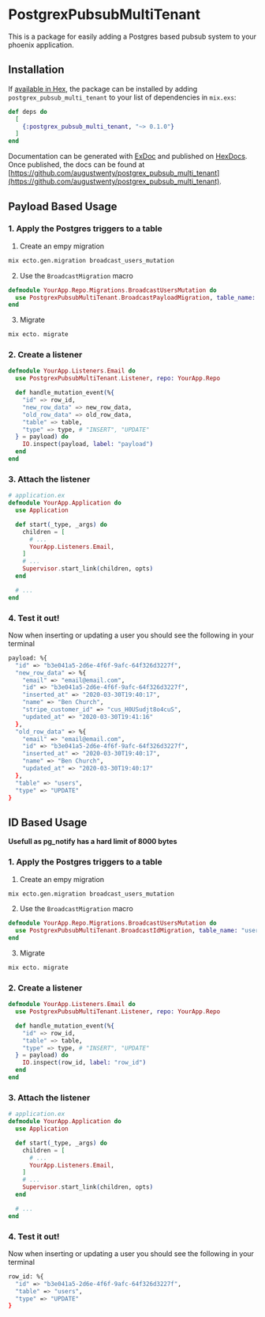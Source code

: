 # PostgrexPubsubMultiTenant

This is a package for easily adding a Postgres based pubsub system to your phoenix application.

## Installation

If [available in Hex](https://hex.pm/postgrex_pubsub_multi_tenant), the package can be installed
by adding `postgrex_pubsub_multi_tenant` to your list of dependencies in `mix.exs`:

```elixir
def deps do
  [
    {:postgrex_pubsub_multi_tenant, "~> 0.1.0"}
  ]
end
```

Documentation can be generated with [ExDoc](https://github.com/elixir-lang/ex_doc)
and published on [HexDocs](https://hexdocs.pm). Once published, the docs can
be found at [https://github.com/augustwenty/postgrex_pubsub_multi_tenant](https://github.com/augustwenty/postgrex_pubsub_multi_tenant).

## Payload Based Usage

### 1. Apply the Postgres triggers to a table
1. Create an empy migration
```bash
mix ecto.gen.migration broadcast_users_mutation
```

2. Use the `BroadcastMigration` macro
```ex
defmodule YourApp.Repo.Migrations.BroadcastUsersMutation do
  use PostgrexPubsubMultiTenant.BroadcastPayloadMigration, table_name: "users"
end
```

3. Migrate
```bash
mix ecto. migrate
```

### 2. Create a listener
```ex
defmodule YourApp.Listeners.Email do
  use PostgrexPubsubMultiTenant.Listener, repo: YourApp.Repo

  def handle_mutation_event(%{
    "id" => row_id,
    "new_row_data" => new_row_data,
    "old_row_data" => old_row_data,
    "table" => table,
    "type" => type, # "INSERT", "UPDATE"
  } = payload) do
    IO.inspect(payload, label: "payload")
  end
end
```

### 3. Attach the listener
```ex
# application.ex
defmodule YourApp.Application do
  use Application

  def start(_type, _args) do
    children = [
      # ...
      YourApp.Listeners.Email,
    ]
    # ...
    Supervisor.start_link(children, opts)
  end

  # ...
end
```

### 4. Test it out!
Now when inserting or updating a user you should see the following in your terminal
```bash
payload: %{
  "id" => "b3e041a5-2d6e-4f6f-9afc-64f326d3227f",
  "new_row_data" => %{
    "email" => "email@email.com",
    "id" => "b3e041a5-2d6e-4f6f-9afc-64f326d3227f",
    "inserted_at" => "2020-03-30T19:40:17",
    "name" => "Ben Church",
    "stripe_customer_id" => "cus_H0USudjt8o4cuS",
    "updated_at" => "2020-03-30T19:41:16"
  },
  "old_row_data" => %{
    "email" => "email@email.com",
    "id" => "b3e041a5-2d6e-4f6f-9afc-64f326d3227f",
    "inserted_at" => "2020-03-30T19:40:17",
    "name" => "Ben Church",
    "updated_at" => "2020-03-30T19:40:17"
  },
  "table" => "users",
  "type" => "UPDATE"
}
```


## ID Based Usage
__Usefull as pg_notify has a hard limit of 8000 bytes__
### 1. Apply the Postgres triggers to a table
1. Create an empy migration
```bash
mix ecto.gen.migration broadcast_users_mutation
```

2. Use the `BroadcastMigration` macro
```ex
defmodule YourApp.Repo.Migrations.BroadcastUsersMutation do
  use PostgrexPubsubMultiTenant.BroadcastIdMigration, table_name: "users"
end
```

3. Migrate
```bash
mix ecto. migrate
```

### 2. Create a listener
```ex
defmodule YourApp.Listeners.Email do
  use PostgrexPubsubMultiTenant.Listener, repo: YourApp.Repo

  def handle_mutation_event(%{
    "id" => row_id,
    "table" => table,
    "type" => type, # "INSERT", "UPDATE"
  } = payload) do
    IO.inspect(row_id, label: "row_id")
  end
end
```

### 3. Attach the listener
```ex
# application.ex
defmodule YourApp.Application do
  use Application

  def start(_type, _args) do
    children = [
      # ...
      YourApp.Listeners.Email,
    ]
    # ...
    Supervisor.start_link(children, opts)
  end

  # ...
end
```

### 4. Test it out!
Now when inserting or updating a user you should see the following in your terminal
```bash
row_id: %{
  "id" => "b3e041a5-2d6e-4f6f-9afc-64f326d3227f",
  "table" => "users",
  "type" => "UPDATE"
}
```

